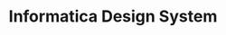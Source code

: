 ---
title: Informatica Design System

tags: [UI Library, Prototyping]

carousel_images: [infa-design-system-01.png, infa-design-system-02.png]

demo: https://github.com/kaizer1v/infa-components

thumbnail: infa-components-logo.svg

challenge: To reduce the time in building and evaluating designs and help integrate updates in the designs faster with the engineering team.

role: |
  * Design and build a design system
  * Product prototyping
  * Conduct user validation & feedback and update the design
  * Build prototyping process within the design team

impact: Increased prototyping process speed by 2x. Were able to test and iterate in half the time using the HTML/CSS and interactive design system.

team: Vivek Shrinivasan & Senior UX Designers

banner_image: infa-components-usage.gif

content_body: |
  As part of the design team at Informatica, we wanted to introduce rapid prototyping as a practice to build and test interfaces with our customers, first hand. For the team, having a skilled programmer in the team added the benefit of being able to build these prototypes in a much more interactive way.

  In order to do this, I conducted a very basic research by interviewing some of the UI developers and how they build the interface for the enterprise products. It turned out that they used a front end library of components equipped with 

  * Interactions and animations as well as it's own CSS for visual design.
  * This was a library written in Java programming language and required a lot of setting up in order to be used.
  * The component library also had many dependencies which was a challenge to get hold of, especially for a prototype.
  * Time consuming communications between developer and a designer

  The current prototyping tests were being conducted as the following
 
  After iterating multiple times with the developer in order to build the prototype, it would be ready for the first round of review from the customer i.e. the end user.

  The feedback from the end user is gathered and then reviewed upon once again. It became increasingly difficult to iterate through multiple versions of prototypes.

  ## The Solution

  A <a href="https://kaizer1v.github.io/infa-components" target="_blank">light weight design system</a> which enabled to build and iterate over prototypes faster, which would look exactly like the end product.

  ### Approach

  Having a light weight design system would help benefit a few things like

  * I was able to match the design that a senior designer had built and match it against the exact component required for it. This also contained the required interactions built into the component
  * It also eliminated the depedencies required to setup on a non-developer's machine, with an easy to follow guide with minimal javascript library requirements.
  * Since the library was a javascript library, experimenting with updates in the interactions and components was very easy, since there were visualisations involved.

  Taking into the consideration the visual design elements, I built a design system, quite similar to bootstrap using jQuery, HTML & CSS. Some of the key things that the system had to replicate were

  1. Visual Design Elements - The typography, colours and icons as well as layouts
  2. Components & Atoms - Components consisted of elements which were re-used or sometimes even combined together to form more complex components. These ranged from simple input boxes to trees and accordians
  3. Language - The flow of interactions as well as the language used within the products
  4. Interactions - The interactions at multiple levels among simple and complex components

  ### Usage

  You can view the actual demo <a href="https://kaizer1v.github.io/profiling/" target="_blank">here</a> and <a href="https://kaizer1v.github.io/profiling/page2.html" target="_blank">here</a> respectively.

  Using the design system we were successfully able to iterate through building prptotypes at 2x speed and tested them with end users, who didn't even realise they were interacting with a prototype instead of an actual end product.

  The products tested were Data Profiling & Data Validation Objects.

solution: |
  Thus, came the light weight component library for building rapid prototypes. 
---